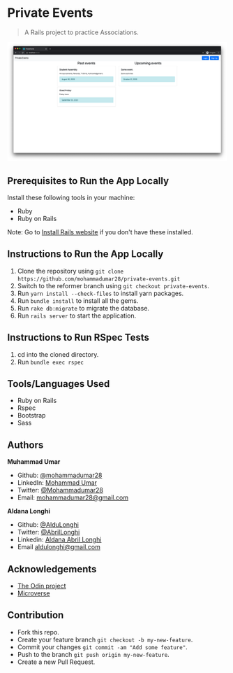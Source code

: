 # Private Events

> A Rails project to practice Associations.

![Screenshot](./public/screenshot.png)

## Prerequisites to Run the App Locally

Install these following tools in your machine:

* Ruby
* Ruby on Rails

Note: Go to [Install Rails website](http://installrails.com/) if you don't have these installed.

## Instructions to Run the App Locally

1. Clone the repository using `git clone https://github.com/mohammadumar28/private-events.git`
2. Switch to the reformer branch using `git checkout private-events`.
3. Run `yarn install --check-files` to install yarn packages.
3. Run `bundle install` to install all the gems.
4. Run `rake db:migrate` to migrate the database.
5. Run `rails server` to start the application.

## Instructions to Run RSpec Tests

1. cd into the cloned directory.
2. Run `bundle exec rspec`

## Tools/Languages Used

* Ruby on Rails
* Rspec
* Bootstrap
* Sass

## Authors

**Muhammad Umar**
- Github: [@mohammadumar28](https://github.com/mohammadumar28)
- LinkedIn: [Mohammad Umar](https://www.linkedin.com/in/mohammadumar28/)
- Twitter: [@Mohammadumar28](https://twitter.com/Mohammadumar28)
- Email: [mohammadumar28@gmail.com](mailto:mohammadumar28@gmail.com)

**Aldana Longhi**
- Github: [@AlduLonghi](https://github.com/AlduLonghi)
- Twitter: [@AbrilLonghi](https://twitter.com/AbrilLonghi)
- Linkedin: [Aldana Abril Longhi](https://www.linkedin.com/in/aldana-abril-longhi-a842ba1a7/)
- Email [aldulonghi@gmail.com](mailto:aldulonghi@gmail.com)

## Acknowledgements

* [The Odin project](https://www.theodinproject.com/courses/ruby-on-rails/lessons/forms)
* [Microverse](https://microverse.org)

## Contribution

* Fork this repo.
* Create your feature branch `git checkout -b my-new-feature`.
* Commit your changes `git commit -am "Add some feature"`.
* Push to the branch `git push origin my-new-feature`.
* Create a new Pull Request.